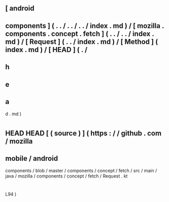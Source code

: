 [
android
-
components
]
(
.
.
/
.
.
/
.
.
/
index
.
md
)
/
[
mozilla
.
components
.
concept
.
fetch
]
(
.
.
/
.
.
/
index
.
md
)
/
[
Request
]
(
.
.
/
index
.
md
)
/
[
Method
]
(
index
.
md
)
/
[
HEAD
]
(
.
/
-
h
-
e
-
a
-
d
.
md
)
#
HEAD
HEAD
[
(
source
)
]
(
https
:
/
/
github
.
com
/
mozilla
-
mobile
/
android
-
components
/
blob
/
master
/
components
/
concept
/
fetch
/
src
/
main
/
java
/
mozilla
/
components
/
concept
/
fetch
/
Request
.
kt
#
L94
)
